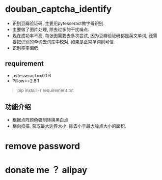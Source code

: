# douban_captcha_identify

* 识别豆瓣验证码, 主要用pytesseract做字母识别.
* 主要做了图片处理, 除去过多的干扰噪点.
* 现在成功率不高, 每张图需要去多次尝试, 因为豆瓣验证码都是英文单词, 还需要把识别的单词去词库中校对, 如果是正常单词则可信.
* 识别率率偏低


## requirement
* pytesseract==0.1.6
* Pillow==2.8.1

> pip install -r requirement.txt

## 功能介绍
* 根据点阵颜色强制转换黑白点
* 横向扫描, 获取最大边界大小. 除去小于最大噪点大小的面积.

# remove password
# donate me ？ alipay

#
